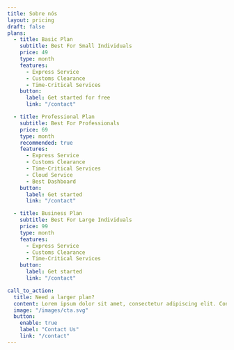 ```yaml
---
title: Sobre nós
layout: pricing
draft: false
plans:
  - title: Basic Plan
    subtitle: Best For Small Individuals
    price: 49
    type: month
    features:
      - Express Service
      - Customs Clearance
      - Time-Critical Services
    button:
      label: Get started for free
      link: "/contact"

  - title: Professional Plan
    subtitle: Best For Professionals
    price: 69
    type: month
    recommended: true
    features:
      - Express Service
      - Customs Clearance
      - Time-Critical Services
      - Cloud Service
      - Best Dashboard
    button:
      label: Get started
      link: "/contact"

  - title: Business Plan
    subtitle: Best For Large Individuals
    price: 99
    type: month
    features:
      - Express Service
      - Customs Clearance
      - Time-Critical Services
    button:
      label: Get started
      link: "/contact"

call_to_action:
  title: Need a larger plan?
  content: Lorem ipsum dolor sit amet, consectetur adipiscing elit. Consequat tristique eget amet, tempus eu at consecttur.
  image: "/images/cta.svg"
  button:
    enable: true
    label: "Contact Us"
    link: "/contact"
---
```

